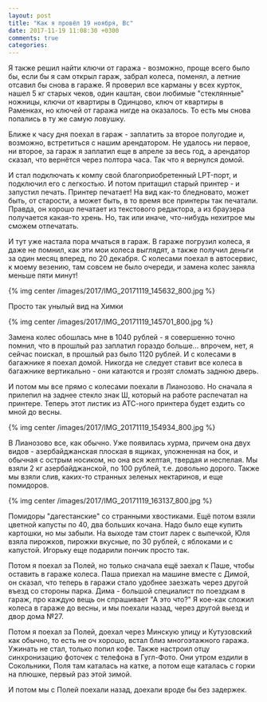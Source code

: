 ```yaml
---
layout: post
title: "Как я провёл 19 ноября, Вс"
date: 2017-11-19 11:08:30 +0300
comments: true
categories: 
---
```

Я также решил найти ключи от гаража - возможно, проще всего было бы, если бы я сам открыл гараж, забрал колеса, поменял, а летние отсавил бы снова в гараже. Я проверил все карманы у всех курток, нашел 5 кг старых чеков, один каштан, свои любимые "стеклянные" ножницы, ключи от квартиры в Одинцово, ключ от квартиры в Раменках, но ключей от гаража нигде на оказалось. То есть мы снова попались в ту же самую ловушку.

Ближе к часу дня поехал в гараж - заплатить за второе полугодие и, возможно, встретиться с нашим арендатором. Не удалось ни первое, ни второе, за гараж я заплатил еще в апреле за весь год, а арендатор сказал, что вернётся через полтора часа. Так что я вернулся домой.

И стал подключать к компу свой благоприобретенный LPT-порт, и подключил его с легкостью. И потом притащил старый принтер - и запустил печать. Принтер печатает! На вид как-то бледновато, может быть, от старости, а может быть, в то время все принтеры так печатали. Правда, он хорошо печатает из текстового редактора, а из браузера получается какая-то хрень. Но, так или иначе, что-нибудь нехитрое мы сможем отпечатать.

И тут уже настала пора мчаться в гараж. В гараже погрузил колеса, я даже не помнил, как эти мои колеса выглядят, а также получил деньги за один месяц вперед, по 20 декабря. С колесами поехал в автосервис, к моему везению, там совсем не было очереди, и замена колес заняла меньше пяти минут!

{% img center /images/2017/IMG_20171119_145632_800.jpg %}

Просто так унылый вид на Химки

{% img center /images/2017/IMG_20171119_145701_800.jpg %}

Замена колес обошлась мне в 1040 рублей - я совершенно точно помнил, что в прошлый раз заплатил гораздо больше... впрочем, нет, я сейчас поискал, в прошлый раз было 1120 рублей. И с колесами в багажнике я поехал домой. Никогда не следует ставит все колеса в багажнике вертикально - они катаются и грозят сломать заднюю дверь.

И потом мы все прямо с колесами поехали в Лианозово. Но сначала я прилепил на заднее стекло знак Ш, который на работе распечатал на принтере. Теперь этот листик из АТС-ного принтера будет ездить со мной до весны.

{% img center /images/2017/IMG_20171119_154934_800.jpg %}

В Лианозово все, как обычно. Уже появилась хурма, причем она двух видов - азербайджанская плоская в ящиках, уложненная на бок, и обычная с острым носиком, но она вся желтая, твердая и неспелая. Мы взяли 2 кг азербайджанской, по 100 рублей, т.е. довольно дорого. Также мы взяли слив, каких-то странных зеленых нектаринов, и еще помидоров.

{% img center /images/2017/IMG_20171119_163137_800.jpg %}

Помидоры "дагестанские" со странными хвостиками. Ещё потом взяли цветной капусты по 40, два больших кочана. Надо было еще купить картошки, но мы забыли. На выходе там стоит ларек с выпечкой, Юля взяла пирожков, пирожки вкусные, по 30 рублей, с яблоками и с капустой. Игорьку еще подарили пончик просто так.

Потом я поехал за Полей, но только сначала ещё заехал к Паше, чтобы оставить в гараже колеса. Паша приехал на машине вместе с Димой, он сказал, что теперь в гаражи стало удобнее заезжать через другой въезд со стороны парка. Дима - большой специалист по поездкам в гараж, про каждую вещь он спрашивает "А это что?" Я кое-как сложил колеса в гараже до весны, и мы поехали назад, через другой выезд и двор дома №27. 

Потом я поехал за Полей, доехал через Минскую улицу и Кутузовский как обычно, то есть не оч хорошо, встал близ многоэтажного гаража. Ужинать не стал, только попил кофе. Также настроил отцу синхронизацию фоточек с телефона в Гугл-Фото. Они утром ездили в Сокольники, Поля там каталась на катке, а потом еще каталась с горки на плюшке, первый раз этой зимой.  

И потом мы с Полей поехали назад, доехали вроде бы без задержек.